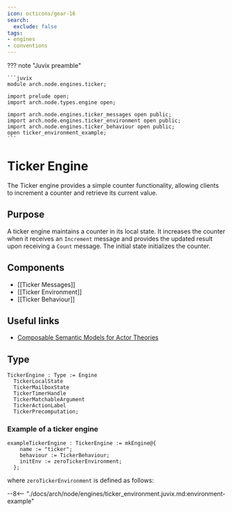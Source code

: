 ```yaml
---
icon: octicons/gear-16
search:
  exclude: false
tags:
- engines
- conventions
---
```


??? note "Juvix preamble"

    ```juvix
    module arch.node.engines.ticker;

    import prelude open;
    import arch.node.types.engine open;

    import arch.node.engines.ticker_messages open public;
    import arch.node.engines.ticker_environment open public;
    import arch.node.engines.ticker_behaviour open public;
    open ticker_environment_example;
    ```

# Ticker Engine

The Ticker engine provides a simple counter functionality, allowing
clients to increment a counter and retrieve its current value.

## Purpose

A ticker engine maintains a counter in its local state. It increases the counter
when it receives an `Increment` message and provides the updated result upon
receiving a `Count` message. The initial state initializes the counter.

## Components

- [[Ticker Messages]]
- [[Ticker Environment]]
- [[Ticker Behaviour]]

## Useful links

- [Composable Semantic Models for Actor Theories](https://citeseerx.ist.psu.edu/document?repid=rep1&type=pdf&doi=18475015c7c46d38292833ddda32dc88b5655160)

## Type

<!-- --8<-- [start:TickerEngine] -->
```juvix
TickerEngine : Type := Engine
  TickerLocalState
  TickerMailboxState
  TickerTimerHandle
  TickerMatchableArgument
  TickerActionLabel
  TickerPrecomputation;
```
<!-- --8<-- [end:TickerEngine] -->

### Example of a ticker engine

```juvix extract-module-statements
exampleTickerEngine : TickerEngine := mkEngine@{
    name := "ticker";
    behaviour := TickerBehaviour;
    initEnv := zeroTickerEnvironment;
  };
```

where `zeroTickerEnvironment` is defined as follows:

--8<-- "./docs/arch/node/engines/ticker_environment.juvix.md:environment-example"
